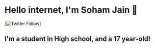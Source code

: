 # Hello internet, I'm Soham Jain 👋

[![Twitter Follow](https://img.shields.io/twitter/follow/JxSoham?color=red&logo=twitter&logoColor=red&style=plastic)]             

## I'm a student in High school, and a 17 year-old!

